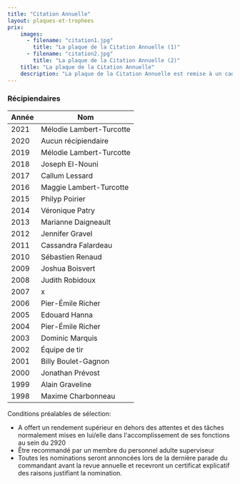```yaml
---
title: "Citation Annuelle"
layout: plaques-et-trophees
prix: 
    images:
      - filename: "citation1.jpg"
        title: "La plaque de la Citation Annuelle (1)"
      - filename: "citation2.jpg"
        title: "La plaque de la Citation Annuelle (2)"
    title: "La plaque de la Citation Annuelle"
    description: "La plaque de la Citation Annuelle est remise à un cadet en reconnaissance de son dévouement exceptionnel au-delà des attentes normales de l'instruction du Corps de cadets 2920 Gatineau. Don du Major G. Sonier, Commandant 1994-1998 et de l'instructeur S. Duval 1991-1998."
---
```


### Récipiendaires

| Année | Nom |
| --- | --- |
| 2021 | Mélodie Lambert-Turcotte |
| 2020 | Aucun récipiendaire |
| 2019 | Mélodie Lambert-Turcotte |
| 2018 | Joseph El-Nouni |
| 2017 | Callum Lessard |
| 2016 | Maggie Lambert-Turcotte |
| 2015 | Philyp Poirier |
| 2014 | Véronique Patry |
| 2013 | Marianne Daigneault |
| 2012 | Jennifer Gravel |
| 2011 | Cassandra Falardeau |
| 2010 | Sébastien Renaud |
| 2009 | Joshua Boisvert |
| 2008 | Judith Robidoux |
| 2007 | x   |
| 2006 | Pier-Émile Richer |
| 2005 | Edouard Hanna |
| 2004 | Pier-Émile Richer |
| 2003 | Dominic Marquis |
| 2002 | Équipe de tir |
| 2001 | Billy Boulet-Gagnon |
| 2000 | Jonathan Prévost |
| 1999 | Alain Graveline |
| 1998 | Maxime Charbonneau |

Conditions préalables de sélection:  
- A offert un rendement supérieur en dehors des attentes et des tâches normalement mises en lui/elle dans l'accomplissement de ses fonctions au sein du 2920  
- Être recommandé par un membre du personnel adulte superviseur  
- Toutes les nominations seront annoncées lors de la dernière parade du commandant avant la revue annuelle et recevront un certificat explicatif des raisons justifiant la nomination.